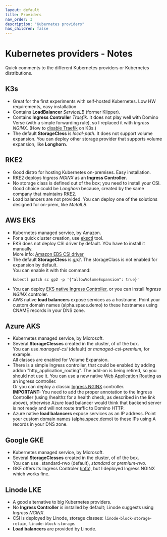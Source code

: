 ```yaml
---
layout: default
title: Providers
nav_order: 3
description: "Kubernetes providers"
has_children: false
---
```


# Kubernetes providers - Notes

Quick comments to the different Kubernetes providers or Kubernetes distributions.

## K3s
- Great for the first experiments with self-hosted Kubernetes. Low HW requirements, easy installation.
- Contains **LoadBalancer** _ServiceLB_ (former Klipper). 
- Contains **Ingress Controller** _Traefik_. It does not play well with Domino Verse (with a simple forwarding rule), so I replaced it with _Ingress NGINX_. (How to [disable Traefik](https://docs.k3s.io/networking#traefik-ingress-controller) on K3s.)
- The default **StorageCless** is _local-path_. It does not support volume expansion. You can deploy other storage provider that supports volume expansion, like **Longhorn**.


## RKE2
- Good distro for hosting Kubernetes on-premises. Easy installation.
- RKE2 deploys _Ingress NGINX_ as an **Ingress Controller**.
- No storage class is defined out of the box; you need to install your CSI. Good choice could be _Longhorn_ because, created by the same company that maintains RKE2.
- Load balancers are not provided. You can deploy one of the solutions designed for on-prem, like _MetalLB_.


## AWS EKS
- Kubernetes managed service, by Amazon.
- For a quick cluster creation, use [eksctl](https://eksctl.io/) tool.
- EKS does not deploy CSI driver by default. YOu have to install it manually. \
  More info: [Amazon EBS CSI driver](https://docs.aws.amazon.com/eks/latest/userguide/ebs-csi.html)
- The default **StorageCless** is _gp2_.
  The storageClass is not enabled for expansion by default. \
  You can enable it with this command:
  ```
  kubectl patch sc gp2 -p '{"allowVolumeExpansion": true}'
  ```
- You can deploy [EKS native Ingress Controller](https://docs.aws.amazon.com/eks/latest/userguide/alb-ingress.html), or you can install _Ingress NGINX_ controler.
- AWS native **load balancers** expose services as a hostname. Point your custom domain names (alpha.space.demo) to these hostnames using CNAME records in your DNS zone.


## Azure AKS
- Kubernetes managed service, by Microsoft.
- Several  **StorageClesses** created in the cluster, of of the box. \
  You can use _managed-csi_ (default) or _managed-csi-premium_, for example. \
  All classes are enabled for Volume Expansion.
- There is a simple Ingress controller, that could be enabled by adding addon "http_application_routing". The add-on is being retired, so you should not use it.
  You can use a new native [Web Application Routing](https://learn.microsoft.com/en-us/azure/aks/web-app-routing) as an ingress controller. \
  Or you can deploy a classic [Ingress NGINX](https://learn.microsoft.com/en-us/azure/aks/ingress-basic) controller. \
  **IMPORTANT:** You need to add the proper annotation to the Ingress Controller (using /healthz for a health check, as described in the link above), otherwise Azure load balancer would think that
  backend server is not ready and will not route traffic to Domino HTTP.
- Azure native **load balancers** expose services as an IP address. Point your custom domain names (alpha.space.demo) to these IPs using A records in your DNS zone.


## Google GKE
- Kubernetes managed service, by Microsoft.
- Several  **StorageClesses** created in the cluster, of of the box. \
  You can use _standard-rwo (default), _standard_ or _premium-rwo_.
- GKE offers its Ingress Controler ([info](https://cloud.google.com/kubernetes-engine/docs/concepts/ingress)), but I deployed Ingress NGINX which works fine.


## Linode LKE
- A good alternative to big Kubernetes providers.
- No **Ingress Controller** is installed by default; Linode suggests using _Ingress NGINX_.
- CSI is deployed by Linode, storage classes: `linode-block-storage-retain`, `linode-block-storage`.
- **Load balancers** are provided by Linode.